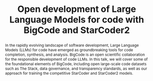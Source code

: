 ---
name: Loubna Ben Allal
title: Open development of Large Language Models for code with BigCode and StarCoder2
abstract: In the rapidly evolving landscape of software development, Large Language Models (LLMs) for code have emerged as groundbreaking tools for code completion, synthesis, and analysis. BigCode is an open scientific collaboration for the responsible development of code LLMs. In this talk, we will cover some of the foundational elements of BigCode, including open large-scale code datasets such as The Stack, data governance, and transparency standards, as well as our approach for training the competitive StarCoder and StarCoder2 models.
bio: Loubna Ben Allal is a Machine Learning Engineer in the Science team at Hugging Face working on Large Language Models for code & Synthetic data generation. She is part of the core team behind the BigCode Project and has co-authored The Stack dataset and StarCoder models for code generation. Loubna holds Mathematics & Deep Learning Master's Degrees from Ecole des Mines de Nancy and ENS Paris Saclay.
webpage: https://scholar.google.com/citations?user=reU1i-sAAAAJ&hl=fr
affiliation: Hugging Face
affiliation_link: https://huggingface.co/
img: loubna.jpeg
classname: speaker1
slides: /slides/BigCode-LLM4Code.pdf
---